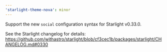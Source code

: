 ```yaml
---
'starlight-theme-nova': minor
---
```


Support the new `social` configuration syntax for Starlight v0.33.0.

See the Starlight changelog for details: https://github.com/withastro/starlight/blob/cf3cec1b/packages/starlight/CHANGELOG.md#0330
